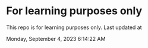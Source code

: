 # For learning purposes only
This repo is for learning purposes only.
Last updated at

Monday, September 4, 2023 6:14:22 AM

